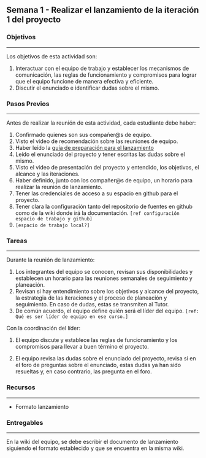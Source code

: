 ## Semana 1 - Realizar el lanzamiento de la iteración 1 del proyecto

### Objetivos
----
Los objetivos de esta actividad son:

1. Interactuar con el equipo de trabajo y establecer los mecanismos de comunicación, 
   las reglas de funcionamiento y compromisos para lograr que el equipo funcione de manera efectiva y eficiente. 
2. Discutir el enunciado e identificar dudas sobre el mismo. 
   
### Pasos Previos
----
Antes de realizar la reunión de esta actividad, cada estudiante debe haber: 

1. Confirmado quienes son sus compañer@s de equipo.
2. Visto el video de recomendación sobre las reuniones de equipo.
3. Haber leído la [guía de preparación para el lanzamiento](https://ticsw.github.io/mt1_guias_proyecto/semanas/semana1/s1_guia_lanzamiento)
4. Leído el enunciado del proyecto y tener escritas las dudas sobre el mismo.
5. Visto el video de presentación del proyecto y entendido, los objetivos, el alcance y las iteraciones. 
6. Haber definido, junto con los compañer@s de equipo, un horario para realizar la reunión de lanzamiento.
7. Tener las credenciales de acceso a su espacio en github para el proyecto.
8. Tener clara la configuración tanto del repositorio de fuentes en github como de la wiki donde irá la documentación. `[ref configuración espacio de trabajo y github]`
9. `[espacio de trabajo local?]`


### Tareas
----
Durante la reunión de lanzamiento: 
1. Los integrantes del equipo se conocen, revisan sus disponibilidades y establecen un horario para las reuniones semanales de 
   seguimiento y planeación.
2. Revisan si hay entendimiento sobre los objetivos y alcance del proyecto, 
   la estrategia de las iteraciones y el proceso de planeación y seguimiento. En caso de dudas, estas se transmiten al Tutor. 
3. De común acuerdo, el equipo define quién será el líder del equipo. `[ref: Qué es ser líder de equipo en ese curso.]`

Con la coordinación del líder:

1. El equipo discute y establece las reglas de funcionamiento y 
   los compromisos para llevar a buen término el proyecto. 
   
2. El equipo revisa las dudas sobre el enunciado del proyecto, revisa si en el foro de preguntas sobre el enunciado, 
   estas dudas ya han sido resueltas y, en caso contrario, las pregunta en el foro. 

### Recursos
----
* Formato lanzamiento

### Entregables
----
En la wiki del equipo, se debe escribir el documento de lanzamiento siguiendo el formato establecido y que se 
encuentra en la misma wiki.

